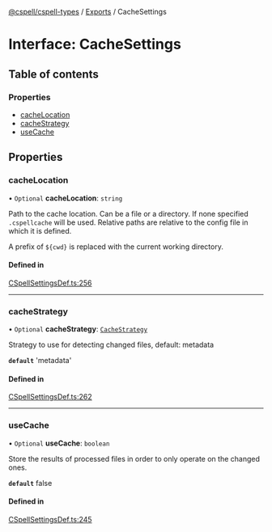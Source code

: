 [@cspell/cspell-types](../README.md) / [Exports](../modules.md) / CacheSettings

# Interface: CacheSettings

## Table of contents

### Properties

- [cacheLocation](CacheSettings.md#cachelocation)
- [cacheStrategy](CacheSettings.md#cachestrategy)
- [useCache](CacheSettings.md#usecache)

## Properties

### cacheLocation

• `Optional` **cacheLocation**: `string`

Path to the cache location. Can be a file or a directory.
If none specified `.cspellcache` will be used.
Relative paths are relative to the config file in which it
is defined.

A prefix of `${cwd}` is replaced with the current working directory.

#### Defined in

[CSpellSettingsDef.ts:256](https://github.com/streetsidesoftware/cspell/blob/51d5a71/packages/cspell-types/src/CSpellSettingsDef.ts#L256)

___

### cacheStrategy

• `Optional` **cacheStrategy**: [`CacheStrategy`](../modules.md#cachestrategy)

Strategy to use for detecting changed files, default: metadata

**`default`** 'metadata'

#### Defined in

[CSpellSettingsDef.ts:262](https://github.com/streetsidesoftware/cspell/blob/51d5a71/packages/cspell-types/src/CSpellSettingsDef.ts#L262)

___

### useCache

• `Optional` **useCache**: `boolean`

Store the results of processed files in order to only operate on the changed ones.

**`default`** false

#### Defined in

[CSpellSettingsDef.ts:245](https://github.com/streetsidesoftware/cspell/blob/51d5a71/packages/cspell-types/src/CSpellSettingsDef.ts#L245)
